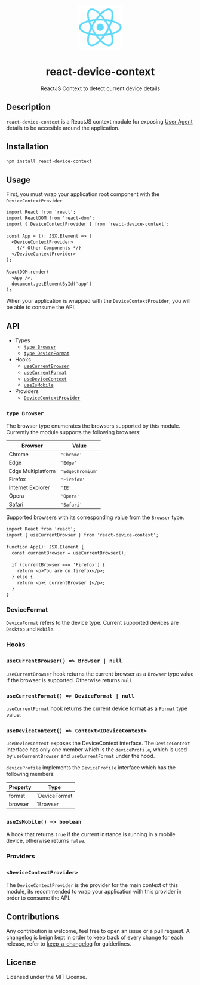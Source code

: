 <div align="center">
  <img 
    src="https://raw.githubusercontent.com/estebanborai/react-device-context/master/docs/reactjs.png"
    height="120"
    width="120"
  />
  <h1>react-device-context</h1>
  <span>ReactJS Context to detect current device details</span>
</div>

## Description

`react-device-context` is a ReactJS context module for exposing [User Agent](https://en.wikipedia.org/wiki/User_agent) details to be accesible around the application.

## Installation
```sh
npm install react-device-context
```

## Usage

First, you must wrap your application root component with the `DeviceContextProvider`

```tsx
import React from 'react';
import ReactDOM from 'react-dom';
import { DeviceContextProvider } from 'react-device-context';

const App = (): JSX.Element => (
  <DeviceContextProvider>
    {/* Other Components */}
  </DeviceContextProvider>
);

ReactDOM.render(
  <App />,
  document.getElementById('app')
);
```

When your application is wrapped with the `DeviceContextProvider`, you will be able to consume the API.

## API

- Types
  - [`type Browser`]()
  - [`type DeviceFormat`]()
- Hooks
  - [`useCurrentBrowser`]()
  - [`useCurrentFormat`]()
  - [`useDeviceContext`]()
  - [`useIsMobile`]()
- Providers
  - [`DeviceContextProvider`]()

### `type Browser`
The browser type enumerates the browsers supported by this module.
Currently the module supports the following browsers:

Browser | Value
------------ | -------------
Chrome | `'Chrome'`
Edge | `'Edge'`
Edge Multiplatform | `'EdgeChromium'`
Firefox | `'Firefox'`
Internet Explorer | `'IE'`
Opera | `'Opera'`
Safari | `'Safari'`

Supported browsers with its corresponding value from the `Browser` type.

```tsx
import React from 'react';
import { useCurrentBrowser } from 'react-device-context';

function App(): JSX.Element {
  const currentBrowser = useCurrentBrowser();

  if (currentBrowser === 'Firefox') {
    return <p>You are on firefox</p>;
  } else {
    return <p>{ currentBrowser }</p>;
  }
}
```

### DeviceFormat
`DeviceFormat` refers to the device type. Current supported devices are `Desktop` and `Mobile`.

### Hooks

### `useCurrentBrowser() => Browser | null`
`useCurrentBrowser` hook returns the current browser as a `Browser` type value if the browser is
supported. Otherwise returns `null`.

### `useCurrentFormat() => DeviceFormat | null`
`useCurrentFormat` hook returns the current device format as a `Format` type value.

### `useDeviceContext() => Context<IDeviceContext>`
`useDeviceContext` exposes the DeviceContext interface.
The `DeviceContext` interface has only one member which is the `deviceProfile`, which is used by `useCurrentBrowser` and `useCurrentFormat`
under the hood.

`deviceProfile` implements the `DeviceProfile` interface which has the following members:

Property | Type
------------ | -------------
format | `DeviceFormat | null`
browser | `Browser | null`

### `useIsMobile() => boolean`
A hook that returns `true` if the current instance is running in a mobile device, otherwise returns `false`.

### Providers

### `<DeviceContextProvider>`
The `DeviceContextProvider` is the provider for the main context of this module, its recommended to wrap your application with this provider
in order to consume the API.

## Contributions
Any contribution is welcome, feel free to open an issue or a pull request.
A [changelog](https://github.com/estebanborai/react-device-context/blob/master/README.md) is beign kept in order to keep track of every change for each release, refer to [keep-a-changelog](https://keepachangelog.com/en/1.0.0/) for guiderlines.

## License
Licensed under the MIT License.
